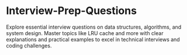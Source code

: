 # Interview-Prep-Questions
Explore essential interview questions on data structures, algorithms, and system design. Master topics like LRU cache and more with clear explanations and practical examples to excel in technical interviews and coding challenges.
